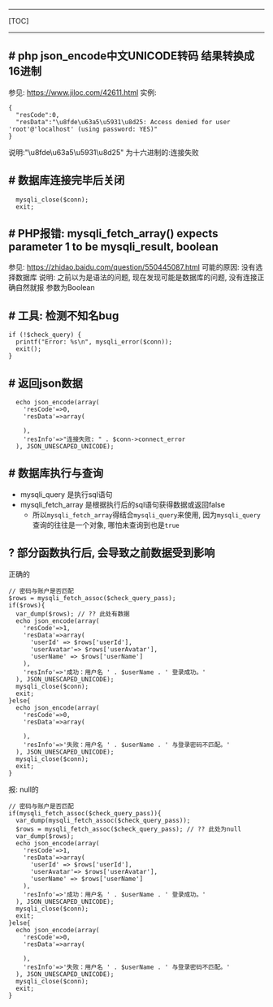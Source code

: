 
------

[TOC]

------

## \# php json_encode中文UNICODE转码 结果转换成16进制
参见: https://www.jiloc.com/42611.html
实例: 
```
{
  "resCode":0,
  "resData":"\u8fde\u63a5\u5931\u8d25: Access denied for user 'root'@'localhost' (using password: YES)"
}
```
说明:"\u8fde\u63a5\u5931\u8d25" 为十六进制的:连接失败

## \# 数据库连接完毕后关闭
```
  mysqli_close($conn);
  exit;
```

## \# PHP报错: mysqli_fetch_array() expects parameter 1 to be mysqli_result, boolean
参见: https://zhidao.baidu.com/question/550445087.html
可能的原因: 没有选择数据库
说明: 之前以为是语法的问题, 现在发现可能是数据库的问题, 没有连接正确自然就报 参数为Boolean

## \# 工具: 检测不知名bug
```
if (!$check_query) {
  printf("Error: %s\n", mysqli_error($conn));
  exit();
}
```

## \# 返回json数据
```
  echo json_encode(array(
    'resCode'=>0,
    'resData'=>array(
      
    ),
    'resInfo'=>"连接失败: " . $conn->connect_error
  ), JSON_UNESCAPED_UNICODE);
``` 

## \# 数据库执行与查询
- mysqli_query 是执行sql语句
- mysqli_fetch_array 是根据执行后的sql语句获得数据或返回false
  - 所以` mysqli_fetch_array `得结合` mysqli_query `来使用, 因为` mysqli_query `查询的往往是一个对象, 哪怕未查询到也是` true `

## \? 部分函数执行后, 会导致之前数据受到影响
正确的
```
// 密码与账户是否匹配 
$rows = mysqli_fetch_assoc($check_query_pass);
if($rows){
  var_dump($rows); // ?? 此处有数据
  echo json_encode(array(
    'resCode'=>1,
    'resData'=>array(
      'userId' => $rows['userId'],
      'userAvatar'=> $rows['userAvatar'],
      'userName' => $rows['userName']
    ),
    'resInfo'=>'成功：用户名 ' . $userName . ' 登录成功。'
  ), JSON_UNESCAPED_UNICODE);
  mysqli_close($conn);
  exit;
}else{
  echo json_encode(array(
    'resCode'=>0,
    'resData'=>array(
      
    ),
    'resInfo'=>'失败：用户名 ' . $userName . ' 与登录密码不匹配。'
  ), JSON_UNESCAPED_UNICODE);
  mysqli_close($conn);
  exit;
}
```

报: null的
```
// 密码与账户是否匹配 
if(mysqli_fetch_assoc($check_query_pass)){
  var_dump(mysqli_fetch_assoc($check_query_pass));
  $rows = mysqli_fetch_assoc($check_query_pass); // ?? 此处为null
  var_dump($rows);
  echo json_encode(array(
    'resCode'=>1,
    'resData'=>array(
      'userId' => $rows['userId'],
      'userAvatar'=> $rows['userAvatar'],
      'userName' => $rows['userName']
    ),
    'resInfo'=>'成功：用户名 ' . $userName . ' 登录成功。'
  ), JSON_UNESCAPED_UNICODE);
  mysqli_close($conn);
  exit;
}else{
  echo json_encode(array(
    'resCode'=>0,
    'resData'=>array(
      
    ),
    'resInfo'=>'失败：用户名 ' . $userName . ' 与登录密码不匹配。'
  ), JSON_UNESCAPED_UNICODE);
  mysqli_close($conn);
  exit;
}
```